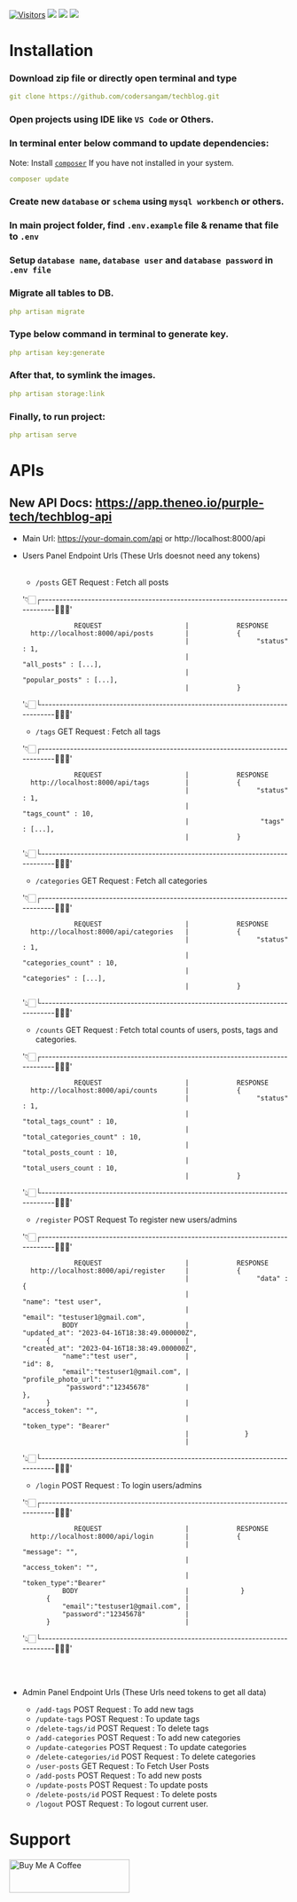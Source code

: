 [![Visitors](https://api.visitorbadge.io/api/visitors?path=https%3A%2F%2Fgithub.com%2Fcodersangam%2Ftechblog&label=REPO%20VISITORS&countColor=%23ff8a65&labelStyle=upper)](https://visitorbadge.io/status?path=https%3A%2F%2Fgithub.com%2Fcodersangam%2Ftechblog)
![](https://img.shields.io/badge/-laravel-grey?style=for-the-badge&logo=laravel)
![](https://badgen.net/github/stars/codersangam/techblog)
![](https://badgen.net/github/forks/codersangam/techblog)

# Installation

### Download zip file or directly open terminal and type
```yaml
git clone https://github.com/codersangam/techblog.git
```

### Open projects using IDE like `VS Code` or Others.
### In terminal enter below command to update dependencies:
Note: Install [`composer`](https://getcomposer.org/) If you have not installed in your system.
```yaml
composer update
```

### Create new `database` or `schema` using `mysql workbench` or others.
### In main project folder, find `.env.example` file & rename that file to `.env`

### Setup `database name`, `database user` and `database password` in `.env file`

### Migrate all tables to DB.
```yaml
php artisan migrate
```
### Type below command in terminal to generate key.
```yaml
php artisan key:generate
```

### After that, to symlink the images.
```yaml
php artisan storage:link
```

### Finally, to run project:
```yaml
php artisan serve
```


# APIs

## New API Docs: https://app.theneo.io/purple-tech/techblog-api

- Main Url: https://your-domain.com/api or http://localhost:8000/api

- Users Panel Endpoint Urls (These Urls doesnot need any tokens)
    <br>
    <br>
    - `/posts` GET Request : Fetch all posts

    '👇🏻┌------------------------------------------------------------------------------👨🏻‍💻'

                   REQUEST                     |            RESPONSE
        http://localhost:8000/api/posts        |            {
                                               |                 "status" : 1,
                                               |                  "all_posts" : [...],
                                               |                  "popular_posts" : [...],
                                               |            }

    '👆🏻└------------------------------------------------------------------------------👨🏻‍💻'
    
    - `/tags` GET Request : Fetch all tags

    '👇🏻┌------------------------------------------------------------------------------👨🏻‍💻'

                   REQUEST                     |            RESPONSE
        http://localhost:8000/api/tags         |            {
                                               |                 "status" : 1,
                                               |                  "tags_count" : 10,
                                               |                  "tags" : [...],
                                               |            }

    '👆🏻└------------------------------------------------------------------------------👨🏻‍💻'

    - `/categories` GET Request : Fetch all categories

    '👇🏻┌------------------------------------------------------------------------------👨🏻‍💻'

                   REQUEST                     |            RESPONSE
        http://localhost:8000/api/categories   |            {
                                               |                 "status" : 1,
                                               |                  "categories_count" : 10,
                                               |                  "categories" : [...],
                                               |            }

    '👆🏻└------------------------------------------------------------------------------👨🏻‍💻'

    - `/counts` GET Request : Fetch total counts of users, posts, tags and categories.

    '👇🏻┌------------------------------------------------------------------------------👨🏻‍💻'

                   REQUEST                     |            RESPONSE
        http://localhost:8000/api/counts       |            {
                                               |                 "status" : 1,
                                               |                  "total_tags_count" : 10,
                                               |                  "total_categories_count" : 10,
                                               |                  "total_posts_count : 10,
                                               |                  "total_users_count : 10,
                                               |            }

    '👆🏻└------------------------------------------------------------------------------👨🏻‍💻'

    - `/register` POST Request To register new users/admins

    '👇🏻┌------------------------------------------------------------------------------👨🏻‍💻'

                   REQUEST                     |            RESPONSE
        http://localhost:8000/api/register     |            {
                                               |                 "data" : {
                                               |                                "name": "test user",
                                               |                                 "email": "testuser1@gmail.com",
                BODY                           |                                 "updated_at": "2023-04-16T18:38:49.000000Z",
            {                                  |                                 "created_at": "2023-04-16T18:38:49.000000Z",
                "name":"test user",            |                                 "id": 8,
                "email":"testuser1@gmail.com", |                                 "profile_photo_url": ""
                 "password":"12345678"         |                            },
            }                                  |                             "access_token": "",
                                               |                             "token_type": "Bearer"
                                               |              }     
                                               |           
    '👆🏻└------------------------------------------------------------------------------👨🏻‍💻'

    
    - `/login` POST Request : To login users/admins

    '👇🏻┌------------------------------------------------------------------------------👨🏻‍💻'

                   REQUEST                     |            RESPONSE
        http://localhost:8000/api/login        |            {
                                               |                 "message": "",
                                               |                 "access_token": "",              
                                               |                 "token_type":"Bearer"               
                BODY                           |             }                  
            {                                  |                                 
                "email":"testuser1@gmail.com", |                                
                "password":"12345678"          |                    
            }                                  |                                   
    '👆🏻└------------------------------------------------------------------------------👨🏻‍💻'

<br/>
<br/>

- Admin Panel Endpoint Urls (These Urls need tokens to get all data)

    - `/add-tags` POST Request : To add new tags
    - `/update-tags` POST Request : To update tags
    - `/delete-tags/id` POST Request : To delete tags
    - `/add-categories` POST Request : To add new categories
    - `/update-categories` POST Request : To update categories
    - `/delete-categories/id` POST Request : To delete categories
    - `/user-posts` GET Request : To Fetch User Posts
    - `/add-posts` POST Request : To add new posts
    - `/update-posts` POST Request : To update posts
    - `/delete-posts/id` POST Request : To delete posts
    - `/logout` POST Request : To logout current user.

# Support
<a href="https://www.buymeacoffee.com/codersangam" target="_blank"><img src="https://cdn.buymeacoffee.com/buttons/v2/default-yellow.png" alt="Buy Me A Coffee" style="height: 60px !important;width: 217px !important;" ></a>
